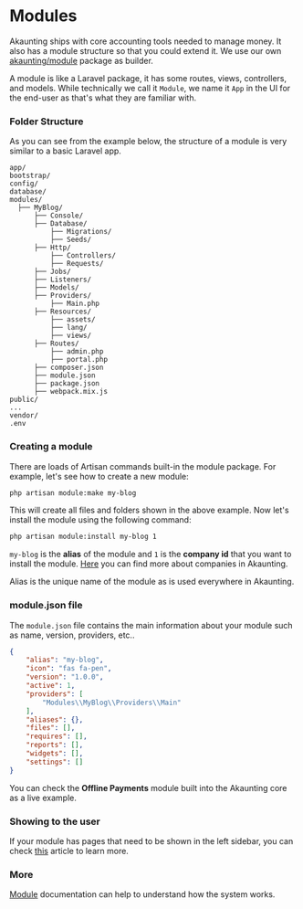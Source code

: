 Modules
=======

Akaunting ships with core accounting tools needed to manage money. It also has a module structure so that you could extend it. We use our own [akaunting/module](https://github.com/akaunting/module) package as builder.

A module is like a Laravel package, it has some routes, views, controllers, and models. While technically we call it `Module`, we name it `App` in the UI for the end-user as that's what they are familiar with.

### Folder Structure

As you can see from the example below, the structure of a module is very similar to a basic Laravel app.

```
app/
bootstrap/
config/
database/
modules/
  ├── MyBlog/
      ├── Console/
      ├── Database/
          ├── Migrations/
          ├── Seeds/
      ├── Http/
          ├── Controllers/
          ├── Requests/
      ├── Jobs/
      ├── Listeners/
      ├── Models/
      ├── Providers/
          ├── Main.php
      ├── Resources/
          ├── assets/
          ├── lang/
          ├── views/
      ├── Routes/
          ├── admin.php
          ├── portal.php
      ├── composer.json
      ├── module.json
      ├── package.json
      ├── webpack.mix.js
public/
...
vendor/
.env
```

### Creating a module

There are loads of Artisan commands built-in the module package. For example, let's see how to create a new module:

```bash
php artisan module:make my-blog
```

This will create all files and folders shown in the above example. Now let's install the module using the following command:

```bash
php artisan module:install my-blog 1
```

`my-blog` is the **alias** of the module and `1` is the **company id** that you want to install the module. [Here](https://akaunting.com/docs/user-manual/companies) you can find more about companies in Akaunting.

Alias is the unique name of the module as is used everywhere in Akaunting.

### module.json file

The `module.json` file contains the main information about your module such as name, version, providers, etc..

```json
{
    "alias": "my-blog",
    "icon": "fas fa-pen",
    "version": "1.0.0",
    "active": 1,
    "providers": [
        "Modules\\MyBlog\\Providers\\Main"
    ],
    "aliases": {},
    "files": [],
    "requires": [],
    "reports": [],
    "widgets": [],
    "settings": []
}
```

You can check the **Offline Payments** module built into the Akaunting core as a live example.

### Showing to the user

If your module has pages that need to be shown in the left sidebar, you can check [this](https://akaunting.com/docs/developer-manual/menu) article to learn more.

### More

[Module](https://github.com/akaunting/module/wiki) documentation can help to understand how the system works.
